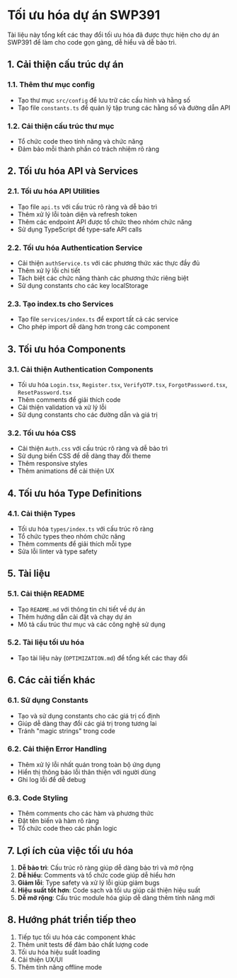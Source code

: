 # Tối ưu hóa dự án SWP391

Tài liệu này tổng kết các thay đổi tối ưu hóa đã được thực hiện cho dự án SWP391 để làm cho code gọn gàng, dễ hiểu và dễ bảo trì.

## 1. Cải thiện cấu trúc dự án

### 1.1. Thêm thư mục config
- Tạo thư mục `src/config` để lưu trữ các cấu hình và hằng số
- Tạo file `constants.ts` để quản lý tập trung các hằng số và đường dẫn API

### 1.2. Cải thiện cấu trúc thư mục
- Tổ chức code theo tính năng và chức năng
- Đảm bảo mỗi thành phần có trách nhiệm rõ ràng

## 2. Tối ưu hóa API và Services

### 2.1. Tối ưu hóa API Utilities
- Tạo file `api.ts` với cấu trúc rõ ràng và dễ bảo trì
- Thêm xử lý lỗi toàn diện và refresh token
- Thêm các endpoint API được tổ chức theo nhóm chức năng
- Sử dụng TypeScript để type-safe API calls

### 2.2. Tối ưu hóa Authentication Service
- Cải thiện `authService.ts` với các phương thức xác thực đầy đủ
- Thêm xử lý lỗi chi tiết
- Tách biệt các chức năng thành các phương thức riêng biệt
- Sử dụng constants cho các key localStorage

### 2.3. Tạo index.ts cho Services
- Tạo file `services/index.ts` để export tất cả các service
- Cho phép import dễ dàng hơn trong các component

## 3. Tối ưu hóa Components

### 3.1. Cải thiện Authentication Components
- Tối ưu hóa `Login.tsx`, `Register.tsx`, `VerifyOTP.tsx`, `ForgotPassword.tsx`, `ResetPassword.tsx`
- Thêm comments để giải thích code
- Cải thiện validation và xử lý lỗi
- Sử dụng constants cho các đường dẫn và giá trị

### 3.2. Tối ưu hóa CSS
- Cải thiện `Auth.css` với cấu trúc rõ ràng và dễ bảo trì
- Sử dụng biến CSS để dễ dàng thay đổi theme
- Thêm responsive styles
- Thêm animations để cải thiện UX

## 4. Tối ưu hóa Type Definitions

### 4.1. Cải thiện Types
- Tối ưu hóa `types/index.ts` với cấu trúc rõ ràng
- Tổ chức types theo nhóm chức năng
- Thêm comments để giải thích mỗi type
- Sửa lỗi linter và type safety

## 5. Tài liệu

### 5.1. Cải thiện README
- Tạo `README.md` với thông tin chi tiết về dự án
- Thêm hướng dẫn cài đặt và chạy dự án
- Mô tả cấu trúc thư mục và các công nghệ sử dụng

### 5.2. Tài liệu tối ưu hóa
- Tạo tài liệu này (`OPTIMIZATION.md`) để tổng kết các thay đổi

## 6. Các cải tiến khác

### 6.1. Sử dụng Constants
- Tạo và sử dụng constants cho các giá trị cố định
- Giúp dễ dàng thay đổi các giá trị trong tương lai
- Tránh "magic strings" trong code

### 6.2. Cải thiện Error Handling
- Thêm xử lý lỗi nhất quán trong toàn bộ ứng dụng
- Hiển thị thông báo lỗi thân thiện với người dùng
- Ghi log lỗi để dễ debug

### 6.3. Code Styling
- Thêm comments cho các hàm và phương thức
- Đặt tên biến và hàm rõ ràng
- Tổ chức code theo các phần logic

## 7. Lợi ích của việc tối ưu hóa

1. **Dễ bảo trì**: Cấu trúc rõ ràng giúp dễ dàng bảo trì và mở rộng
2. **Dễ hiểu**: Comments và tổ chức code giúp dễ hiểu hơn
3. **Giảm lỗi**: Type safety và xử lý lỗi giúp giảm bugs
4. **Hiệu suất tốt hơn**: Code sạch và tối ưu giúp cải thiện hiệu suất
5. **Dễ mở rộng**: Cấu trúc module hóa giúp dễ dàng thêm tính năng mới

## 8. Hướng phát triển tiếp theo

1. Tiếp tục tối ưu hóa các component khác
2. Thêm unit tests để đảm bảo chất lượng code
3. Tối ưu hóa hiệu suất loading
4. Cải thiện UX/UI
5. Thêm tính năng offline mode 